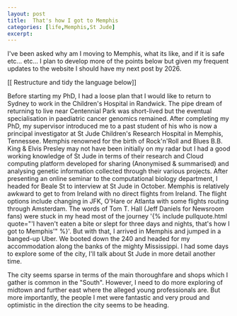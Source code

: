 ```yaml
---
layout: post
title:  That's how I got to Memphis
categories: [life,Memphis,St Jude]
excerpt: 
---
```


I've been asked why am I moving to Memphis, what its like, and if it is safe etc... etc... I plan to develop more of the points below but given my frequent updates to the website I should have my next post by 2026.

[[ Restructure and tidy the language below]]

Before starting my PhD, I had a loose plan that I would like to return to Sydney to work in the Children's Hospital in Randwick. The pipe dream of returning to live near Centennial Park was short-lived but the eventual specialisation in paediatric cancer genomics remained. After completing my PhD, my supervisor introduced me to a past student of his who is now a principal investigator at St Jude Children's Research Hospital in Memphis, Tennessee. Memphis renowned for the birth of Rock'n'Roll and Blues B.B. King & Elvis Presley may not have been initially on my radar but I had a good working knowledge of St Jude in terms of their research and Cloud computing platform developed for sharing (Anonymised & summarised) and analysing genetic information collected through their various projects. After presenting an online seminar to the computational biology department, I headed for Beale St to interview at St Jude in October. Memphis is relatively awkward to get to from Ireland with no direct flights from Ireland. The flight options include changing in JFK, O'Hare or Atlanta with some flights routing through Amsterdam. The words of Tom T. Hall (Jeff Daniels for Newsroom fans) were stuck in my head most of the journey '{% include pullquote.html quote="'I haven't eaten a bite or slept for three days and nights, that's how I got to Memphis'" %}'. But with that, I arrived in Memphis and jumped in a banged-up Uber. We booted down the 240 and headed for my accommodation along the banks of the mighty Mississippi. I had some days to explore some of the city, I'll talk about St Jude in more detail another time. 

The city seems sparse in terms of the main thoroughfare and shops which I gather is common in the "South". However, I need to do more exploring of midtown and further east where the alleged young professionals are. But more importantly, the people I met were fantastic and very proud and optimistic in the direction the city seems to be heading. 
